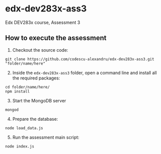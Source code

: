 # edx-dev283x-ass3
Edx DEV283x course, Assessment 3

## How to execute the assessment

1. Checkout the source code:

```
git clone https://github.com/codescu-alexandru/edx-dev283x-ass3.git "folder/name/here"
```

2. Inside the `edx-dev283x-ass3` folder, open a command line and install all the required packages:

```
cd folder/name/here/
npm install
```

3. Start the MongoDB server

```
mongod
```

4. Prepare the database:

```
node load_data.js
```

5. Run the assessment main script:

```
node index.js
```
